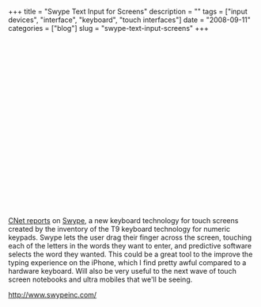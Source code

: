 +++
title = "Swype Text Input for Screens"
description = ""
tags = ["input devices", "interface", "keyboard", "touch interfaces"]
date = "2008-09-11"
categories = ["blog"]
slug = "swype-text-input-screens"
+++



  <div class="video">
<object width="425" height="344"><param name="movie" value="http://www.youtube.com/v/JmH0vwLu51c&amp;hl=en&amp;fs=1"></param><param name="allowFullScreen" value="true"></param><embed src="http://www.youtube.com/v/JmH0vwLu51c&amp;hl=en&amp;fs=1" type="application/x-shockwave-flash" allowfullscreen="true" width="425" height="344"></embed></object></div>
<p><a href="http://news.cnet.com/8301-17938_105-10037202-1.html?tag=mncol;posts">CNet reports</a> on <a href="http://www.swypeinc.com/">Swype</a>, a new keyboard technology for touch screens created by the inventory of the T9 keyboard technology for numeric keypads. Swype lets the user drag their finger across the screen, touching each of the letters in the words they want to enter, and predictive software selects the word they wanted. This could be a great tool to the improve the typing experience on the iPhone, which I find pretty awful compared to a hardware keyboard. Will also be very useful to the next wave of touch screen notebooks and ultra mobiles that we'll be seeing.</p>
    
  <a href="http://www.swypeinc.com/">http://www.swypeinc.com/</a>
